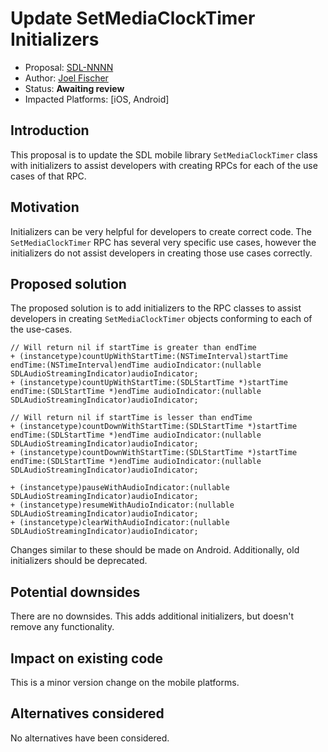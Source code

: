 # Update SetMediaClockTimer Initializers

* Proposal: [SDL-NNNN](NNNN-setmediaclocktimer-initializers.md)
* Author: [Joel Fischer](https://github.com/joeljfischer)
* Status: **Awaiting review**
* Impacted Platforms: [iOS, Android]

## Introduction
This proposal is to update the SDL mobile library `SetMediaClockTimer` class with initializers to assist developers with creating RPCs for each of the use cases of that RPC.

## Motivation
Initializers can be very helpful for developers to create correct code. The `SetMediaClockTimer` RPC has several very specific use cases, however the initializers do not assist developers in creating those use cases correctly.

## Proposed solution
The proposed solution is to add initializers to the RPC classes to assist developers in creating `SetMediaClockTimer` objects conforming to each of the use-cases.

```objc
// Will return nil if startTime is greater than endTime
+ (instancetype)countUpWithStartTime:(NSTimeInterval)startTime endTime:(NSTimeInterval)endTime audioIndicator:(nullable SDLAudioStreamingIndicator)audioIndicator;
+ (instancetype)countUpWithStartTime:(SDLStartTime *)startTime endTime:(SDLStartTime *)endTime audioIndicator:(nullable SDLAudioStreamingIndicator)audioIndicator;

// Will return nil if startTime is lesser than endTime
+ (instancetype)countDownWithStartTime:(SDLStartTime *)startTime endTime:(SDLStartTime *)endTime audioIndicator:(nullable SDLAudioStreamingIndicator)audioIndicator;
+ (instancetype)countDownWithStartTime:(SDLStartTime *)startTime endTime:(SDLStartTime *)endTime audioIndicator:(nullable SDLAudioStreamingIndicator)audioIndicator;

+ (instancetype)pauseWithAudioIndicator:(nullable SDLAudioStreamingIndicator)audioIndicator;
+ (instancetype)resumeWithAudioIndicator:(nullable SDLAudioStreamingIndicator)audioIndicator;
+ (instancetype)clearWithAudioIndicator:(nullable SDLAudioStreamingIndicator)audioIndicator;
```

Changes similar to these should be made on Android. Additionally, old initializers should be deprecated.

## Potential downsides
There are no downsides. This adds additional initializers, but doesn't remove any functionality.

## Impact on existing code
This is a minor version change on the mobile platforms.

## Alternatives considered
No alternatives have been considered.